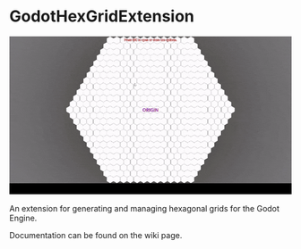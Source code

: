 # GodotHexGridExtension

![Preview](preview/HexGrid_Preview.gif)


An extension for generating and managing hexagonal grids for the Godot Engine.

Documentation can be found on the wiki page.
